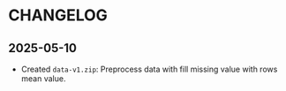 # CHANGELOG

## 2025-05-10

- Created `data-v1.zip`: Preprocess data with fill missing value with rows mean value.
